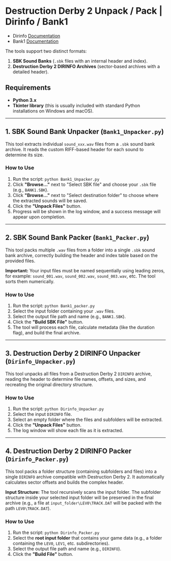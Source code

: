 # Destruction Derby 2 Unpack / Pack | Dirinfo / Bank1

* Dirinfo [Documentation](https://github.com/zbirow/Destruction-Derby-2-Unpack/blob/main/Dirinfo.md)
* Bank1 [Documentation](https://github.com/zbirow/Destruction-Derby-2-Unpack/blob/main/Bank1.md)




The tools support two distinct formats:
1.  **SBK Sound Banks** (`.sbk` files with an internal header and index).
2.  **Destruction Derby 2 DIRINFO Archives** (sector-based archives with a detailed header).

## Requirements

*   **Python 3.x**
*   **Tkinter library** (this is usually included with standard Python installations on Windows and macOS).

---

## 1. SBK Sound Bank Unpacker (`Bank1_Unpacker.py`)

This tool extracts individual `sound_xxx.wav` files from a `.sbk` sound bank archive. It reads the custom RIFF-based header for each sound to determine its size.

### How to Use
1.  Run the script: `python Bank1_Unpacker.py`
2.  Click **"Browse..."** next to "Select SBK file" and choose your `.sbk` file (e.g., `BANK1.SBK`).
3.  Click **"Browse..."** next to "Select destination folder" to choose where the extracted sounds will be saved.
4.  Click the **"Unpack Files"** button.
5.  Progress will be shown in the log window, and a success message will appear upon completion.

---

## 2. SBK Sound Bank Packer (`Bank1_Packer.py`)

This tool packs multiple `.wav` files from a folder into a single `.sbk` sound bank archive, correctly building the header and index table based on the provided files.

**Important:** Your input files must be named sequentially using leading zeros, for example: `sound_001.wav`, `sound_002.wav`, `sound_003.wav`, etc. The tool sorts them numerically.

### How to Use
1.  Run the script: `python Bank1_packer.py`
2.  Select the input folder containing your `.wav` files.
3.  Select the output file path and name (e.g., `BANK1.SBK`).
4.  Click the **"Build SBK File"** button.
5.  The tool will process each file, calculate metadata (like the duration flag), and build the final archive.

---

## 3. Destruction Derby 2 DIRINFO Unpacker (`Dirinfo_Unpacker.py`)

This tool unpacks all files from a Destruction Derby 2 `DIRINFO` archive, reading the header to determine file names, offsets, and sizes, and recreating the original directory structure.

### How to Use
1.  Run the script: `python Dirinfo_Unpacker.py`
2.  Select the input `DIRINFO` file.
3.  Select an empty folder where the files and subfolders will be extracted.
4.  Click the **"Unpack Files"** button.
5.  The log window will show each file as it is extracted.

---

## 4. Destruction Derby 2 DIRINFO Packer (`Dirinfo_Packer.py`)

This tool packs a folder structure (containing subfolders and files) into a single `DIRINFO` archive compatible with Destruction Derby 2. It automatically calculates sector offsets and builds the complex header.

**Input Structure:** The tool recursively scans the input folder. The subfolder structure inside your selected input folder will be preserved in the final archive (e.g., a file at `input_folder\LEV0\TRACK.DAT` will be packed with the path `LEV0\TRACK.DAT`).

### How to Use
1.  Run the script: `python Dirinfo_Packer.py`
2.  Select the **root input folder** that contains your game data (e.g., a folder containing the `LEV0`, `LEV1`, etc. subdirectories).
3.  Select the output file path and name (e.g., `DIRINFO`).
4.  Click the **"Build File"** button.
